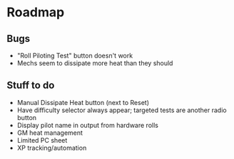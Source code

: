 # Roadmap

## Bugs

- "Roll Piloting Test" button doesn't work
- Mechs seem to dissipate more heat than they should

## Stuff to do

- Manual Dissipate Heat button (next to Reset)
- Have difficulty selector always appear; targeted tests are another radio button
- Display pilot name in output from hardware rolls
- GM heat management
- Limited PC sheet
- XP tracking/automation
